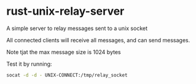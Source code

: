# rust-unix-relay-server

A simple server to relay messages sent to a unix socket

All connected clients will receive all messages, and can send messages.

Note tjat the max message size is 1024 bytes

Test it by running:

```bash
socat -d -d - UNIX-CONNECT:/tmp/relay_socket
```
